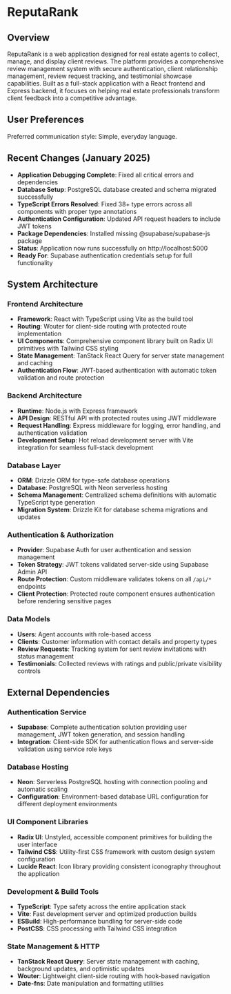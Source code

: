 # ReputaRank

## Overview

ReputaRank is a web application designed for real estate agents to collect, manage, and display client reviews. The platform provides a comprehensive review management system with secure authentication, client relationship management, review request tracking, and testimonial showcase capabilities. Built as a full-stack application with a React frontend and Express backend, it focuses on helping real estate professionals transform client feedback into a competitive advantage.

## User Preferences

Preferred communication style: Simple, everyday language.

## Recent Changes (January 2025)

- **Application Debugging Complete**: Fixed all critical errors and dependencies
- **Database Setup**: PostgreSQL database created and schema migrated successfully
- **TypeScript Errors Resolved**: Fixed 38+ type errors across all components with proper type annotations
- **Authentication Configuration**: Updated API request headers to include JWT tokens
- **Package Dependencies**: Installed missing @supabase/supabase-js package
- **Status**: Application now runs successfully on http://localhost:5000
- **Ready For**: Supabase authentication credentials setup for full functionality

## System Architecture

### Frontend Architecture
- **Framework**: React with TypeScript using Vite as the build tool
- **Routing**: Wouter for client-side routing with protected route implementation
- **UI Components**: Comprehensive component library built on Radix UI primitives with Tailwind CSS styling
- **State Management**: TanStack React Query for server state management and caching
- **Authentication Flow**: JWT-based authentication with automatic token validation and route protection

### Backend Architecture
- **Runtime**: Node.js with Express framework
- **API Design**: RESTful API with protected routes using JWT middleware
- **Request Handling**: Express middleware for logging, error handling, and authentication validation
- **Development Setup**: Hot reload development server with Vite integration for seamless full-stack development

### Database Layer
- **ORM**: Drizzle ORM for type-safe database operations
- **Database**: PostgreSQL with Neon serverless hosting
- **Schema Management**: Centralized schema definitions with automatic TypeScript type generation
- **Migration System**: Drizzle Kit for database schema migrations and updates

### Authentication & Authorization
- **Provider**: Supabase Auth for user authentication and session management
- **Token Strategy**: JWT tokens validated server-side using Supabase Admin API
- **Route Protection**: Custom middleware validates tokens on all `/api/*` endpoints
- **Client Protection**: Protected route component ensures authentication before rendering sensitive pages

### Data Models
- **Users**: Agent accounts with role-based access
- **Clients**: Customer information with contact details and property types
- **Review Requests**: Tracking system for sent review invitations with status management
- **Testimonials**: Collected reviews with ratings and public/private visibility controls

## External Dependencies

### Authentication Service
- **Supabase**: Complete authentication solution providing user management, JWT token generation, and session handling
- **Integration**: Client-side SDK for authentication flows and server-side validation using service role keys

### Database Hosting
- **Neon**: Serverless PostgreSQL hosting with connection pooling and automatic scaling
- **Configuration**: Environment-based database URL configuration for different deployment environments

### UI Component Libraries
- **Radix UI**: Unstyled, accessible component primitives for building the user interface
- **Tailwind CSS**: Utility-first CSS framework with custom design system configuration
- **Lucide React**: Icon library providing consistent iconography throughout the application

### Development & Build Tools
- **TypeScript**: Type safety across the entire application stack
- **Vite**: Fast development server and optimized production builds
- **ESBuild**: High-performance bundling for server-side code
- **PostCSS**: CSS processing with Tailwind CSS integration

### State Management & HTTP
- **TanStack React Query**: Server state management with caching, background updates, and optimistic updates
- **Wouter**: Lightweight client-side routing with hook-based navigation
- **Date-fns**: Date manipulation and formatting utilities
